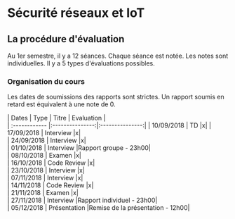 # Sécurité réseaux et IoT


## La procédure d'évaluation

Au 1er semestre, il y a 12 séances. Chaque séance est notée. 
Les notes sont individuelles. Il y a 5 types d'évaluations possibles.

### Organisation du cours

Les dates de soumissions des rapports sont strictes. Un rapport soumis en retard est équivalent à une note de 0.

| Dates  | Type | Titre | Evaluation |  
| :------------ |:---------------:|:---------------:| 
| 10/09/2018    |       TD        |x| 
| 17/09/2018    | Interview       |x|  
| 24/09/2018    | Interview       |x|   
| 01/10/2018    | Interview       |Rapport groupe - 23h00|   
| 08/10/2018    | Examen          |x|   
| 16/10/2018    | Code Review     |x|   
| 23/10/2018    | Interview       |x|   
| 07/11/2018    | Interview       |x|   
| 14/11/2018    | Code Review     |x|  
| 21/11/2018    | Examen          |x|   
| 27/11/2018    | Interview       |Rapport individuel - 23h00|   
| 05/12/2018    | Présentation    |Remise de la présentation - 12h00|  

